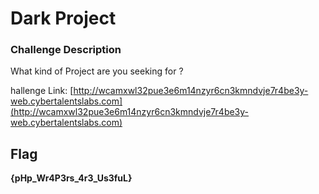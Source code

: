 # Dark Project

### Challenge Description

What kind of Project are you seeking for ?

hallenge Link: [http://wcamxwl32pue3e6m14nzyr6cn3kmndvje7r4be3y-web.cybertalentslabs.com](http://wcamxwl32pue3e6m14nzyr6cn3kmndvje7r4be3y-web.cybertalentslabs.com)

















## Flag

**{pHp_Wr4P3rs_4r3_Us3fuL}**


